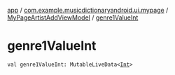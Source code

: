 [app](../../index.md) / [com.example.musicdictionaryandroid.ui.mypage](../index.md) / [MyPageArtistAddViewModel](index.md) / [genre1ValueInt](./genre1-value-int.md)

# genre1ValueInt

`val genre1ValueInt: MutableLiveData<`[`Int`](https://kotlinlang.org/api/latest/jvm/stdlib/kotlin/-int/index.html)`>`